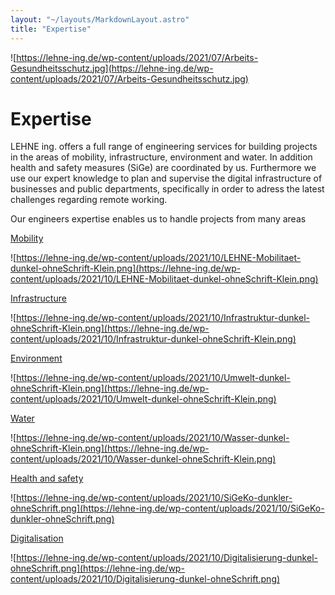 ```yaml
---
layout: "~/layouts/MarkdownLayout.astro"
title: "Expertise"
---
```


![https://lehne-ing.de/wp-content/uploads/2021/07/Arbeits-Gesundheitsschutz.jpg](https://lehne-ing.de/wp-content/uploads/2021/07/Arbeits-Gesundheitsschutz.jpg)

# Expertise

LEHNE ing. offers a full range of engineering services for building
projects in the areas of mobility, infrastructure, environment and
water. In addition health and safety measures (SiGe) are coordinated by
us. Furthermore we use our expert knowledge to plan and supervise the
digital infrastructure of businesses and public departments,
specifically in order to adress the latest challenges regarding remote
working.

Our engineers expertise enables us to handle projects from many areas

[Mobility](https://lehne-ing.de/en/mobility)

![https://lehne-ing.de/wp-content/uploads/2021/10/LEHNE-Mobilitaet-dunkel-ohneSchrift-Klein.png](https://lehne-ing.de/wp-content/uploads/2021/10/LEHNE-Mobilitaet-dunkel-ohneSchrift-Klein.png)

[Infrastructure](https://lehne-ing.de/en/infrastructure)

![https://lehne-ing.de/wp-content/uploads/2021/10/Infrastruktur-dunkel-ohneSchrift-Klein.png](https://lehne-ing.de/wp-content/uploads/2021/10/Infrastruktur-dunkel-ohneSchrift-Klein.png)

[Environment](https://lehne-ing.de/en/environment)

![https://lehne-ing.de/wp-content/uploads/2021/10/Umwelt-dunkel-ohneSchrift-Klein.png](https://lehne-ing.de/wp-content/uploads/2021/10/Umwelt-dunkel-ohneSchrift-Klein.png)

[Water](https://lehne-ing.de/en/water)

![https://lehne-ing.de/wp-content/uploads/2021/10/Wasser-dunkel-ohneSchrift-Klein.png](https://lehne-ing.de/wp-content/uploads/2021/10/Wasser-dunkel-ohneSchrift-Klein.png)

[Health and safety](https://lehne-ing.de/en/health-and-safety)

![https://lehne-ing.de/wp-content/uploads/2021/10/SiGeKo-dunkler-ohneSchrift.png](https://lehne-ing.de/wp-content/uploads/2021/10/SiGeKo-dunkler-ohneSchrift.png)

[Digitalisation](https://lehne-ing.de/en/digitalisation/)

![https://lehne-ing.de/wp-content/uploads/2021/10/Digitalisierung-dunkel-ohneSchrift.png](https://lehne-ing.de/wp-content/uploads/2021/10/Digitalisierung-dunkel-ohneSchrift.png)
